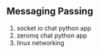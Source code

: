 
## Messaging Passing
1. socket io chat python app
2. zeromq chat python app
3. linux networking 
[](_linux_networking.md)
